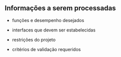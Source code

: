## Informações a serem processadas

* funções e desempenho desejados

* interfaces que devem ser estabelecidas

* restrições do projeto

* critérios de validação requeridos